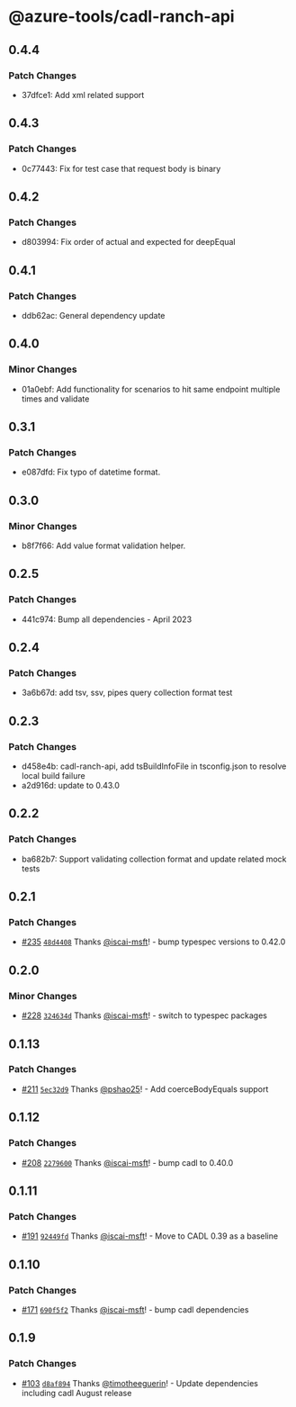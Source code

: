 # @azure-tools/cadl-ranch-api

## 0.4.4

### Patch Changes

- 37dfce1: Add xml related support

## 0.4.3

### Patch Changes

- 0c77443: Fix for test case that request body is binary

## 0.4.2

### Patch Changes

- d803994: Fix order of actual and expected for deepEqual

## 0.4.1

### Patch Changes

- ddb62ac: General dependency update

## 0.4.0

### Minor Changes

- 01a0ebf: Add functionality for scenarios to hit same endpoint multiple times and validate

## 0.3.1

### Patch Changes

- e087dfd: Fix typo of datetime format.

## 0.3.0

### Minor Changes

- b8f7f66: Add value format validation helper.

## 0.2.5

### Patch Changes

- 441c974: Bump all dependencies - April 2023

## 0.2.4

### Patch Changes

- 3a6b67d: add tsv, ssv, pipes query collection format test

## 0.2.3

### Patch Changes

- d458e4b: cadl-ranch-api, add tsBuildInfoFile in tsconfig.json to resolve local build failure
- a2d916d: update to 0.43.0

## 0.2.2

### Patch Changes

- ba682b7: Support validating collection format and update related mock tests

## 0.2.1

### Patch Changes

- [#235](https://github.com/Azure/cadl-ranch/pull/235) [`48d4408`](https://github.com/Azure/cadl-ranch/commit/48d440866691302b1ccb692c4df8f7da581fafa8) Thanks [@iscai-msft](https://github.com/iscai-msft)! - bump typespec versions to 0.42.0

## 0.2.0

### Minor Changes

- [#228](https://github.com/Azure/cadl-ranch/pull/228) [`324634d`](https://github.com/Azure/cadl-ranch/commit/324634dab77bd46dba5205d29f63ea9294f078f7) Thanks [@iscai-msft](https://github.com/iscai-msft)! - switch to typespec packages

## 0.1.13

### Patch Changes

- [#211](https://github.com/Azure/cadl-ranch/pull/211) [`5ec32d9`](https://github.com/Azure/cadl-ranch/commit/5ec32d9926ad3433c22bdf3648eace31b36c9265) Thanks [@pshao25](https://github.com/pshao25)! - Add coerceBodyEquals support

## 0.1.12

### Patch Changes

- [#208](https://github.com/Azure/cadl-ranch/pull/208) [`2279600`](https://github.com/Azure/cadl-ranch/commit/22796008a07dcc5eafe3cac5417e0b0ed822b20d) Thanks [@iscai-msft](https://github.com/iscai-msft)! - bump cadl to 0.40.0

## 0.1.11

### Patch Changes

- [#191](https://github.com/Azure/cadl-ranch/pull/191) [`92449fd`](https://github.com/Azure/cadl-ranch/commit/92449fd5bbf4adf8db9e80a955c311a14a148dd2) Thanks [@iscai-msft](https://github.com/iscai-msft)! - Move to CADL 0.39 as a baseline

## 0.1.10

### Patch Changes

- [#171](https://github.com/Azure/cadl-ranch/pull/171) [`690f5f2`](https://github.com/Azure/cadl-ranch/commit/690f5f2990744d712507378d6a3e6485648b012a) Thanks [@iscai-msft](https://github.com/iscai-msft)! - bump cadl dependencies

## 0.1.9

### Patch Changes

- [#103](https://github.com/Azure/cadl-ranch/pull/103) [`d8af894`](https://github.com/Azure/cadl-ranch/commit/d8af894795cdb84f2641dcf03c7798a101ecc213) Thanks [@timotheeguerin](https://github.com/timotheeguerin)! - Update dependencies including cadl August release
